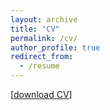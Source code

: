 ```yaml
---
layout: archive
title: "CV"
permalink: /cv/
author_profile: true
redirect_from:
  - /resume
---
```


[[download CV](http://christopher-huckfeldt.github.io/files/ChristopherHuckfeldtCV.pdf)]  

